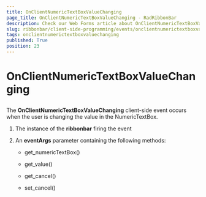 ```yaml
---
title: OnClientNumericTextBoxValueChanging
page_title: OnClientNumericTextBoxValueChanging - RadRibbonBar
description: Check our Web Forms article about OnClientNumericTextBoxValueChanging.
slug: ribbonbar/client-side-programming/events/onclientnumerictextboxvaluechanging
tags: onclientnumerictextboxvaluechanging
published: True
position: 23
---
```


# OnClientNumericTextBoxValueChanging



## 

The **OnClientNumericTextBoxValueChanging** client-side event occurs when the user is changing the value in the NumericTextBox.

1. The instance of the **ribbonbar** firing the event

1. An **eventArgs** parameter containing the following methods:

	* get_numericTextBox()

	* get_value()

	* get_cancel()

	* set_cancel()
